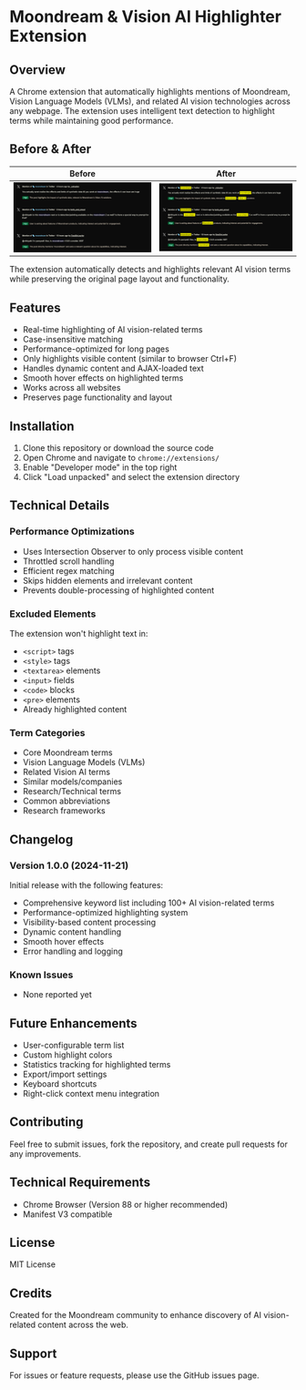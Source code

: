 # Moondream & Vision AI Highlighter Extension

## Overview
A Chrome extension that automatically highlights mentions of Moondream, Vision Language Models (VLMs), and related AI vision technologies across any webpage. The extension uses intelligent text detection to highlight terms while maintaining good performance.

## Before & After

| Before | After |
|--------|-------|
| ![Before highlighting](imgs/before.png) | ![After highlighting](imgs/after.png) |

The extension automatically detects and highlights relevant AI vision terms while preserving the original page layout and functionality.


## Features
- Real-time highlighting of AI vision-related terms
- Case-insensitive matching
- Performance-optimized for long pages
- Only highlights visible content (similar to browser Ctrl+F)
- Handles dynamic content and AJAX-loaded text
- Smooth hover effects on highlighted terms
- Works across all websites
- Preserves page functionality and layout

## Installation
1. Clone this repository or download the source code
2. Open Chrome and navigate to `chrome://extensions/`
3. Enable "Developer mode" in the top right
4. Click "Load unpacked" and select the extension directory

## Technical Details

### Performance Optimizations
- Uses Intersection Observer to only process visible content
- Throttled scroll handling
- Efficient regex matching
- Skips hidden elements and irrelevant content
- Prevents double-processing of highlighted content

### Excluded Elements
The extension won't highlight text in:
- `<script>` tags
- `<style>` tags
- `<textarea>` elements
- `<input>` fields
- `<code>` blocks
- `<pre>` elements
- Already highlighted content

### Term Categories
- Core Moondream terms
- Vision Language Models (VLMs)
- Related Vision AI terms
- Similar models/companies
- Research/Technical terms
- Common abbreviations
- Research frameworks

## Changelog

### Version 1.0.0 (2024-11-21)
Initial release with the following features:
- Comprehensive keyword list including 100+ AI vision-related terms
- Performance-optimized highlighting system
- Visibility-based content processing
- Dynamic content handling
- Smooth hover effects
- Error handling and logging

### Known Issues
- None reported yet

## Future Enhancements
- User-configurable term list
- Custom highlight colors
- Statistics tracking for highlighted terms
- Export/import settings
- Keyboard shortcuts
- Right-click context menu integration

## Contributing
Feel free to submit issues, fork the repository, and create pull requests for any improvements.

## Technical Requirements
- Chrome Browser (Version 88 or higher recommended)
- Manifest V3 compatible

## License
MIT License

## Credits
Created for the Moondream community to enhance discovery of AI vision-related content across the web.

## Support
For issues or feature requests, please use the GitHub issues page. 